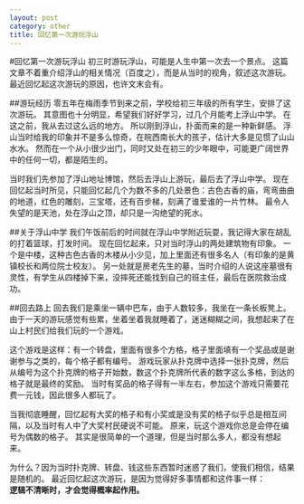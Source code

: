 ```yaml
---
layout: post
category: other
title: 回忆第一次游玩浮山
---
```

#回忆第一次游玩浮山
初三时游玩浮山，可能是人生中第一次去一个景点。
这篇文章不着重介绍浮山的相关情况（百度之），而是从当时的视角，叙述这次游玩。
最近回忆起这次游玩的原因，也许文末会有。

##游玩经历
零五年在梅雨季节到来之前，学校给初三年级的所有学生，安排了这次游玩。
其意图也十分明显，希望我们好好学习，过几个月能考上浮山中学。
在这之前，我从去过这么远的地方。
所以刚到浮山，扑面而来的是一种新鲜感。
浮山当时给我的印象并不是多么惊奇，在皖西南长大的孩子，估计大多是见惯了山山水水。
然而在一个从小很少出门，同时又处在初三的少年眼中，可能更广阔世界中的任何一切，都是陌生的。

当时我们先参加了浮山地址博馆，然后去浮山上游玩，最后去了浮山中学。
现在回忆起当时所见，只能回忆起几个为数不多的几处景色：古色古香的庙，弯弯曲曲的地道，红色的雕刻，三宝塔，还有百步梯，刻满了谁爱谁的一片竹林。
最令人失望的是天池，处在浮山之顶，却只是一沟绝望的死水。

##关于浮山中学
我们午饭前后的时间就在浮山中学附近玩耍，我记得大家在胡乱的打着篮球，打发时间。
现在回忆起来，只对当时浮山的两处建筑物有印象。
一个是中楼，这种古色古香的木楼从小少见，加上里面还有很多名人（有印象的是黄镇校长和两位院士校友）。
另一处就是房老先生的墓，当时介绍的人说这座墓很有灵性，有学生从四楼掉下来，没摔死还能找到自己的班主任，最后在医院救治成功。

##回去路上
回去我们是乘坐一辆中巴车，由于人数较多，我坐在一条长板凳上。
由于一天的游玩感觉有些累，坐着坐着我就睡着了，迷迷糊糊之间，我想起来了在山上村民们给我们玩的一个游戏。

这个游戏是这样：有一个转盘，里面有很多个方格，格子里面填有一个奖品或是谢谢参与之类的，每个格子都有编号。
游戏玩家从扑克牌中选择一张扑克牌，然后从编号为这个扑克牌的格子开始数，数这个扑克牌所代表的数字这么多格，到达的格子就是最终的奖励。
当时有奖品的格子得有一半左右，参加这个游戏只需要花费一元钱，因此很多人都玩了。

当我彻底睡醒，回忆起有大奖的格子和有小奖或是没有奖的格子似乎总是相互间隔，以及当时有人中了大奖村民硬说不可能。
原来，玩这个游戏你总是会停在编号为偶数的格子。
其实是很简单的一个道理，但是当时那么多人，都没有想起来。

为什么？因为当时扑克牌、转盘、钱这些东西暂时迷惑了我们，使我们相信，结果是随机的。
最近回忆起这次游玩，是因为觉得好多事情都和这件事一样：<br/>
**逻辑不清晰时，才会觉得概率起作用。**
